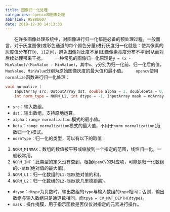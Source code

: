 ```yaml
---
title: 图像归一化处理
categories: opencv和图像处理
abbrlink: 9588b607
date: 2018-12-30 14:13:33
---
```

&emsp;&emsp;在许多图像处理系统中，对图像进行归一化都是必备的预处理过程。一般而言，对于灰度图像(或彩色通道的每个颜色分量)进行灰度归一化就是：使其像素的灰度值分布在`[0, 1]`之间，避免图像对比度不足(图像像素亮度分布不平衡)从而对后续处理带来干扰。<!--more-->
&emsp;&emsp;一种常见的图像归一化原理是`y = (x - MinValue)/(MaxValue - MinValue)`，其中`x`、`y`分别为归一化前、归一化后的值，`MaxValue`、`MinValue`分别为原始图像灰度的最大值和最小值。
&emsp;&emsp;`opencv`使用`normalize`函数进行归一化处理：

``` cpp
void normalize (
    InputArray src, OutputArray dst, double alpha = 1, doublebeta = 0,
    int norm_type = NORM_L2, int dtype = -1, InputArray mask = noArray());
```

- `src`：输入数组。
- `dst`：输出数组，支持原地运算。
- `alpha`：`range normalization`模式的最小值。
- `beta`：`range normalization`模式的最大值，不用于`norm normalization`(范数归一化)模式。
- `normType`：归一化的类型，可以有以下的取值：

1. `NORM_MINMAX`：数组的数值被平移或缩放到一个指定的范围，线性归一化，一般较常用。
2. `NORM_INF`：此类型的定义没有查到，根据`OpenCV`的对应项，可能是归一化数组的`C-范数`(绝对值的最大值)。
3. `NORM_L1`：归一化数组的`L1-范数`(绝对值的和)。
4. `NORM_L2`：归一化数组的`L2-范数`(欧几里德距离)。

- `dtype`：`dtype`为负数时，输出数组的`type`与输入数组的`type`相同；否则，输出数组与输入数组只是通道数相同，而`tpye = CV_MAT_DEPTH(dtype)`。
- `mask`：操作掩膜，用于指示函数是否仅仅对指定的元素进行操作。